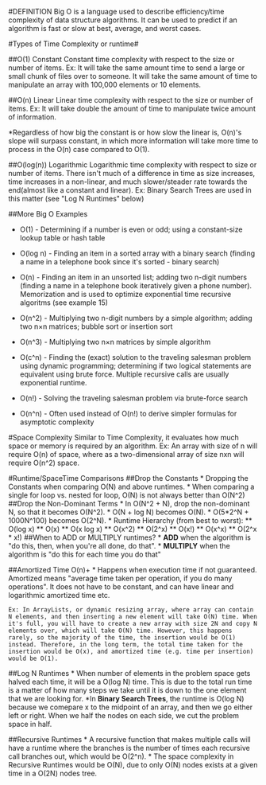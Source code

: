 #DEFINITION
Big O is a language used to describe efficiency/time complexity of data structure algorithms. It can be used to predict if an algorithm is fast or slow at best, average, and worst cases.

#Types of Time Complexity or runtime#

##O(1) Constant
Constant time complexity with respect to the size or number of items. 
Ex: It will take the same amount time to send a large or small chunk of files over to someone. It will take the same amount of time to manipulate an array with 100,000 elements or 10 elements.

##O(n) Linear
Linear time complexity with respect to the size or number of items.
Ex: It will take double the amount of time to manipulate twice amount of information.

*Regardless of how big the constant is or how slow the linear is, O(n)'s slope will surpass constant, in which more information will take more time to process in the O(n) case compared to O(1).

##O(log(n)) Logarithmic
Logarithmic time complexity with respect to size or number of items. 
There isn't much of a difference in time as size increases, time increases in a non-linear, and much slower/steader rate towards the end(almost like a constant and linear). 
Ex: Binary Search Trees are used in this matter (see "Log N Runtimes" below)

##More Big O Examples
* O(1) - Determining if a number is even or odd; using a constant-size lookup table or hash table

* O(log n) - Finding an item in a sorted array with a binary search (finding a name in a telephone book since it's sorted - binary search)

* O(n) - Finding an item in an unsorted list; adding two n-digit numbers (finding a name in a telephone book iteratively given a phone number). Memorization and is used to optimize exponential time recursive algoritms (see example 15)

* O(n^2) - Multiplying two n-digit numbers by a simple algorithm; adding two n×n matrices; bubble sort or insertion sort

* O(n^3) - Multiplying two n×n matrices by simple algorithm

* O(c^n) - Finding the (exact) solution to the traveling salesman problem using dynamic programming; determining if two logical statements are equivalent using brute force. Multiple recursive calls are usually exponential runtime.

* O(n!) - Solving the traveling salesman problem via brute-force search

* O(n^n) - Often used instead of O(n!) to derive simpler formulas for asymptotic complexity

#Space Complexity
Similar to Time Complexity, it evaluates how much space or memory is required by an algorithm.
Ex: An array with size of n will require O(n) of space, where as a two-dimensional array of size nxn will require O(n^2) space.

#Runtime/SpaceTime Comparisons
##Drop the Constants
    * Dropping the Constants when comparing O(N) and above runtimes. 
    * When comparing a single for loop vs. nested for loop, O(N) is not always better than O(N^2)
##Drop the Non-Dominant Terms
    * In O(N^2 + N), drop the non-dominant N, so that it becomes O(N^2).
    * O(N + log N) becomes O(N).
    * O(5*2^N + 1000N^100) becomes O(2^N).
    * Runtime Hierarchy (from best to worst): 
        ** O(log x)
        ** O(x)
        ** O(x log x)
        ** O(x^2)
        ** O(2^x)
        ** O(x!)
        ** O(x^x)
        ** O(2^x * x!)
##When to ADD or MULTIPLY runtimes?
    * __ADD__ when the algorithm is "do this, then, when you're all done, do that".
    * __MULTIPLY__ when the algorithm is "do this for each time you do that"


##Amortized Time O(n)+
    * Happens when execution time if not guaranteed. Amortized means "average time taken per operation, if you do many operations". It does not have to be constant, and can have linear and logarithmic amortized time etc.
    
    Ex: In ArrayLists, or dynamic resizing array, where array can contain N elements, and then inserting a new element will take O(N) time. When it's full, you will have to create a new array with size 2N and copy N elements over, which will take O(N) time. However, this happens rarely, so the majority of the time, the insertion would be O(1) instead. Therefore, in the long term, the total time taken for the insertion would be O(x), and amortized time (e.g. time per insertion) would be O(1).

##Log N Runtimes
    * When number of elements in the problem space gets halved each time, it will be a O(log N) time. This is due to the total run time is a matter of how many steps we take until it is down to the one element that we are looking for.
    *In __Binary Search Trees__, the runtime is O(log N) because we comepare x to the midpoint of an array, and then we go either left or right. When we half the nodes on each side, we cut the problem space in half. 

##Recursive Runtimes
    * A recursive function that makes multiple calls will have a runtime where the branches is the number of times each recursive call branches out, which would be O(2^n).
    * The space complexity in Recursive Runtimes would be O(N), due to only O(N) nodes exists at a given time in a O(2N) nodes tree.



